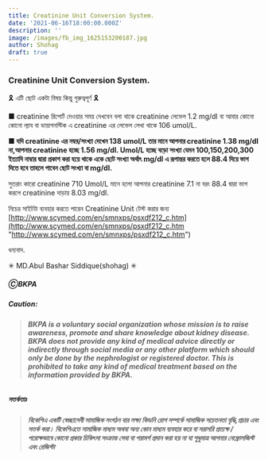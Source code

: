 ```yaml
---
title: Creatinine Unit Conversion System.
date: '2021-06-16T18:00:00.000Z'
description: ''
image: /images/fb_img_1625153200187.jpg
author: Shohag
draft: true
---
```


### Creatinine Unit Conversion System.

🎗 এটি ছোট একটা বিষয় কিন্তু গুরুত্বপূর্ণ 🎗

■ creatinine রিপোর্ট দেওয়ার সময় দেখবেন বলা থাকে creatinine লেভেল 1.2 mg/dl বা আবার কোনো কোনো ল্যাব বা ডায়াগনস্টিক এ creatinine এর লেভেল লেখা থাকে 106 umol/L.

**■ যদি creatinine এর নম্বর/সংখ্যা দেখেন 138 umol/L তার মানে আপনার creatinine 1.38 mg/dl না,আপনার creatinine হচ্ছে 1.56 mg/dl. Umol/L হচ্ছে বড়ো সংখ্যা যেমন 100,150,200,300 ইত্যাদি নাম্বার দ্বারা প্রকাশ করা হয়ে থাকে একে ছোট সংখ্যা অর্থাৎ mg/dl এ রূপান্তর করতে হলে 88.4 দিয়ে ভাগ দিতে হবে তাহলে পাবেন ছোট সংখ্যা বা mg/dl.**

সুতরাং কারো creatinine 710 Umol/L মানে হলো আপনার creatinine 7.1 না বরং 88.4 দ্বারা ভাগ করলে creatinine দাড়ায় 8.03 mg/dl.

নিচের সাইটটা ব্যবহার করতে পারেন Creatinine Unit টেস্ট করার জন্য  
[http://www.scymed.com/en/smnxps/psxdf212_c.htm](http://www.scymed.com/en/smnxps/psxdf212_c.htm "http://www.scymed.com/en/smnxps/psxdf212_c.htm")

ধন্যবাদ.

✳ MD.Abul Bashar Siddique(shohag) ✳

##### ⒸBKPA

##### **Caution:**

> ###### **BKPA is a voluntary social organization whose mission is to raise awareness, promote and share knowledge about kidney disease. BKPA does not provide any kind of medical advice directly or indirectly through social media or any other platform which should only be done by the nephrologist or registered doctor. This is prohibited to take any kind of medical treatment based on the information provided by BKPA.**

##### **সতর্কতাঃ**

> ###### **বিকেপিএ একটি স্বেচ্ছাসেবী সামাজিক সংগঠন যার লক্ষ্য কিডনি রোগ সম্পর্কে সামাজিক সচেতনতা বৃদ্ধি,প্রচার এবং সতর্ক করা। বিকেপিএতে সামাজিক মাধ্যম অথবা অন্য কোন মাধ্যম ব্যবহার করে বা সরাসরি প্রত্যক্ষ / পরোক্ষভাবে কোনো প্রকার চিকিৎসা সংক্রান্ত সেবা বা পরামর্শ প্রদান করা হয় না যা শুধুমাত্র আপনার নেফ্রোলজিস্ট এবং রেজিস্টা**
